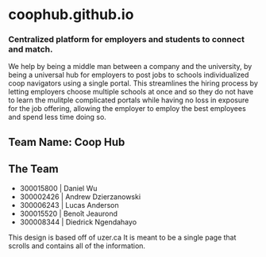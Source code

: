 ﻿# coophub.github.io
### Centralized platform for employers and students to connect and match.
We help by being a middle man between a company and the university, by being a universal hub
for employers to post jobs to schools individualized coop navigators using a single portal.
This streamlines the hiring process by letting employers choose multiple schools at once
and so they do not have to learn the mulitple complicated portals while having no loss in
exposure for the job offering, allowing the employer to employ the best employees and spend
less time doing so.
## Team Name: Coop Hub
## The Team
* 300015800 | Daniel Wu
* 300002426 | Andrew Dzierzanowski
* 300006243 | Lucas Anderson
* 300015520 | Benoît Jeaurond
* 300008344 | Diedrick Ngendahayo

This design is based off of uzer.ca It is meant to be a single page that scrolls and contains all of the information.

